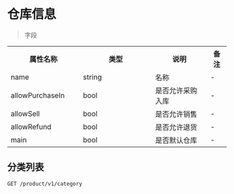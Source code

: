 # 仓库信息

> 字段

<table>
    <tr>
        <th style="width:150px;">属性名称</th>
        <th style="width:150px;">类型</th>
        <th>说明</th>
        <th>备注</th>
    </tr>
    <tr>
        <td>name</td>
        <td>string</td>
        <td>名称</td>
        <td>-</td>
    </tr>
    <tr>
        <td>allowPurchaseIn</td>
        <td>bool</td>
        <td>是否允许采购入库</td>
        <td>-</td>
    </tr>
    <tr>
        <td>allowSell</td>
        <td>bool</td>
        <td>是否允许销售</td>
        <td>-</td>
    </tr>
    <tr>
        <td>allowRefund</td>
        <td>bool</td>
        <td>是否允许退货</td>
        <td>-</td>
    </tr>
    <tr>
        <td>main</td>
        <td>bool</td>
        <td>是否默认仓库</td>
        <td>-</td>
    </tr>
</table>

## 分类列表

```
GET /product/v1/category
```